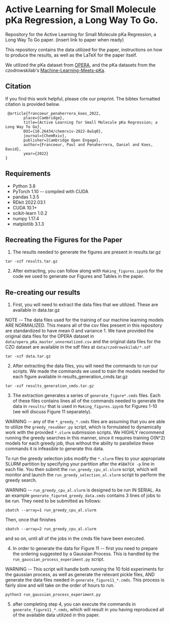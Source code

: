 # Active Learning for Small Molecule pKa Regression, a Long Way To Go.
Repository for the Active Learning for Small Molecule pKa Regression, a Long Way To Go paper. (insert link to paper when ready)

This repository contains the data utilized for the paper, instructions on how to produce the results, as well as the LaTeX for the paper itself.

We utilized the pKa dataset from  [OPERA](https://github.com/kmansouri/OPERA), and the pKa datasets from the czodrowskilab's [Machine-Learning-Meets-pKa](https://github.com/czodrowskilab/Machine-learning-meets-pKa).

## Citation
If you find this work helpful, please cite our preprint. The bibtex formatted citation is provided below. 
```
 @article{francoeur_penaherrera_koes_2022, 
        place={Cambridge}, 
        title={Active Learning for Small Molecule pKa Regression; a Long Way To Go}, 
        DOI={10.26434/chemrxiv-2022-8w1q0}, 
        journal={ChemRxiv}, 
        publisher={Cambridge Open Engage}, 
        author={Francoeur, Paul and Penaherrera, Daniel and Koes, David}, 
        year={2022}
}
```

## Requirements
  - Python 3.8
  - PyTorch 1.10 -- compiled with CUDA
  - pandas 1.3.5
  - RDkit 2022.03.1
  - CUDA 10.1+
  - scikit-learn 1.0.2
  - numpy 1.17.4
  - matplotlib 3.1.3

## Recreating the Figures for the Paper

 1) The results needed to generate the figures are present in results.tar.gz

```
tar -xzf results.tar.gz
```

 2) After extracting, you can follow along with `Making_figures.ipynb`  for the code we used to generate our Figures and Tables in the paper.

## Re-creating our results

 1) First, you will need to extract the data files that we utilized. These are available in data.tar.gz

NOTE -- The data files used for the training of our machine learning models ARE NORMALIZED. This means all of the csv files present in this repository are standardized to have mean 0 and variance 1. We have provided the original data files for the OPERA dataset in `data/opera_pKa_master_unnormalized.csv` and the original data files for the CZO dataset are available in the sdf files at `data/czodrowskilab/*.sdf`

```
tar -xzf data.tar.gz
```

  2) After extracting the data files, you will need the commands to run our scripts. We made the commands we used to train the models needed for each figure available in results_generation_cmds.tar.gz

```
tar -xzf results_generation_cmds.tar.gz
```
  
  3) The extraction generates a series of `generate_figure*.cmds` files. Each of these files contains lines all of the commands needed to generate the data in `results/` that is used in `Making_figures.ipynb` for Figures 1-10 (we will discuss Figure 11 separately).

  WARNING -- any of the `*_greedy_*.cmds` files are assuming that you are able to utilize the `greedy_resubber.py` script, which is formulated to dynamically work with the provided `*.slurm` submission scripts. We HIGHLY recommend running the greedy searches in this manner, since it requires training O(N^2) models for each greedy job, thus without the ability to parallelize these commands it is infeasible to generate this data.
  
  To run the greedy selection jobs modify the `*.slurm` files to your appropriate SLURM partition by specifying your partition after the `#SBATCH -p` line in each file. You then submit the `run_greedy_cpu_al.slurm` script, which will monitor and launch the `run_greedy_selection_al.slurm` script to perform the greedy search.
  
  WARNING -- `run_greedy_cpu_al.slurm` is designed to be run IN SERIAL. As an example `generate_figure4_greedy_data.cmds` contains 3 lines of jobs to be run. They need to be submitted as follows:
  
```
sbatch --array=1 run_greedy_cpu_al.slurm
```
Then, once that finishes
```
sbatch --array=2 run_greedy_cpu_al.slurm
```
and so on, until all of the jobs in the cmds file have been executed.

  4) In order to generate the data for Figure 11 -- first you need to prepare the ordering suggested by a Gaussian Process. This is handled by the `run_gaussian_process_experiment.py` script.

WARNING -- This script will handle both running the 10 fold experiments for the gaussian process, as well as generate the relevant pickle files, AND generate the data files needed in `generate_figure11_*.cmds`. This process is fairly slow and will take on the order of hours to run.

```
python3 run_gaussian_process_experiment.py
```

  5) after completing step 4, you can execute the commands in `generate_figure11_*.cmds`, which will result in you having reproduced all of the available data utilized in this paper.

